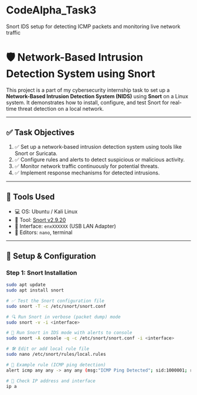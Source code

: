 # CodeAlpha_Task3
Snort IDS setup for detecting ICMP packets and monitoring live network traffic
# 🛡️ Network-Based Intrusion Detection System using Snort

This project is a part of my cybersecurity internship task to set up a **Network-Based Intrusion Detection System (NIDS)** using **Snort** on a Linux system. It demonstrates how to install, configure, and test Snort for real-time threat detection on a local network.

---

## ✅ Task Objectives

1. ✅ Set up a network-based intrusion detection system using tools like Snort or Suricata.
2. ✅ Configure rules and alerts to detect suspicious or malicious activity.
3. ✅ Monitor network traffic continuously for potential threats.
4. ✅ Implement response mechanisms for detected intrusions.

---

## 🧰 Tools Used

- 💻 OS: Ubuntu / Kali Linux
- 🐍 Tool: [Snort v2.9.20](https://www.snort.org/)
- 📡 Interface: `enxXXXXXX` (USB LAN Adapter)
- 🔧 Editors: `nano`, terminal

---

## 🔧 Setup & Configuration

### Step 1: Snort Installation

```bash
sudo apt update
sudo apt install snort

# ✅ Test the Snort configuration file
sudo snort -T -c /etc/snort/snort.conf

# 🔍 Run Snort in verbose (packet dump) mode
sudo snort -v -i <interface>

# 🧠 Run Snort in IDS mode with alerts to console
sudo snort -A console -q -c /etc/snort/snort.conf -i <interface>

# 🛠️ Edit or add local rule file
sudo nano /etc/snort/rules/local.rules

# 🧾 Example rule (ICMP ping detection)
alert icmp any any -> any any (msg:"ICMP Ping Detected"; sid:1000001; rev:1;)

# 🚦 Check IP address and interface
ip a










